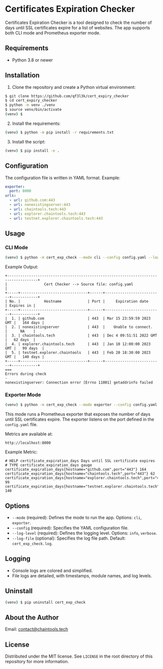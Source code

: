 # Certificates Expiration Checker

Certificates Expiration Checker is a tool designed to check the number of days until SSL certificates expire for a list of websites. The app supports both CLI mode and Prometheus exporter mode.

## Requirements
- Python 3.8 or newer

## Installation

1. Clone the repository and create a Python virtual environment:

```bash
$ git clone https://github.com/qf3l3k/cert_expiry_checker
$ cd cert_expiry_checker
$ python -m venv ./venv
$ source venv/bin/activate
(venv) $
```

2. Install the requirements:

```bash
(venv) $ python -m pip install -r requirements.txt
```

3. Install the script:

```bash
(venv) $ pip install -e .
```

## Configuration

The configuration file is written in YAML format. Example:

```yaml
exporter:
  port: 8000
urls:
  - url: github.com:443
  - url: nonexistingserver:443
  - url: chaintools.tech:443
  - url: explorer.chaintools.tech:443
  - url: testnet.explorer.chaintools.tech:443
```

## Usage

### CLI Mode

```bash
(venv) $ python -m cert_exp_check --mode cli --config config.yaml --log-level verbose
```

Example Output:

```
+------------------------------------------------------------------------------------+
|                 Cert Checker --> Source file: config.yaml                          |
+-----+-------------------------------+------+--------------------------+------------+
| No. |           Hostname            | Port |     Expiration date      | Expires in |
+-----+-------------------------------+------+--------------------------+------------+
|  1. | github.com                    | 443  | Mar 15 23:59:59 2023 GMT |   164 days |
|  2. | nonexistingserver             | 443  |    Unable to connect.    |      NA    |
|  3. | chaintools.tech               | 443  | Dec 4 09:51:51 2022 GMT  |   62 days  |
|  4. | explorer.chaintools.tech      | 443  | Jan 10 12:00:00 2023 GMT |   99 days  |
|  5. | testnet.explorer.chaintools   | 443  | Feb 20 18:30:00 2023 GMT |   140 days |
+-----+-------------------------------+------+--------------------------+------------+
===
Errors during check
-
nonexistingserver: Connection error [Errno 11001] getaddrinfo failed
```

### Exporter Mode

```bash
(venv) $ python -m cert_exp_check --mode exporter --config config.yaml --log-level info
```

This mode runs a Prometheus exporter that exposes the number of days until SSL certificates expire. The exporter listens on the port defined in the `config.yaml` file.

Metrics are available at:

```
http://localhost:8000
```

Example Metric:

```
# HELP certificate_expiration_days Days until SSL certificate expires
# TYPE certificate_expiration_days gauge
certificate_expiration_days{hostname="github.com",port="443"} 164
certificate_expiration_days{hostname="chaintools.tech",port="443"} 62
certificate_expiration_days{hostname="explorer.chaintools.tech",port="443"} 99
certificate_expiration_days{hostname="testnet.explorer.chaintools.tech",port="443"} 140
```

## Options

- `--mode` (required): Defines the mode to run the app. Options: `cli`, `exporter`.
- `--config` (required): Specifies the YAML configuration file.
- `--log-level` (required): Defines the logging level. Options: `info`, `verbose`.
- `--log-file` (optional): Specifies the log file path. Default: `cert_exp_check.log`.

## Logging

- Console logs are colored and simplified.
- File logs are detailed, with timestamps, module names, and log levels.

## Uninstall

```bash
(venv) $ pip uninstall cert_exp_check
```

## About the Author

Email: contact@chaintools.tech

## License

Distributed under the MIT license. See `LICENSE` in the root directory of this repository for more information.

